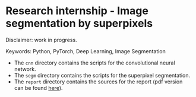 # Research internship - Image segmentation by superpixels

Disclaimer: work in progress.

Keywords: Python, PyTorch, Deep Learning, Image Segmentation

- The `cnn` directory contains the scripts for the convolutional neural network.
- The `segm` directory contains the scripts for the superpixel segmentation.
- The `report` directory contains the sources for the report (pdf version can be found [here](report/main.pdf)).
